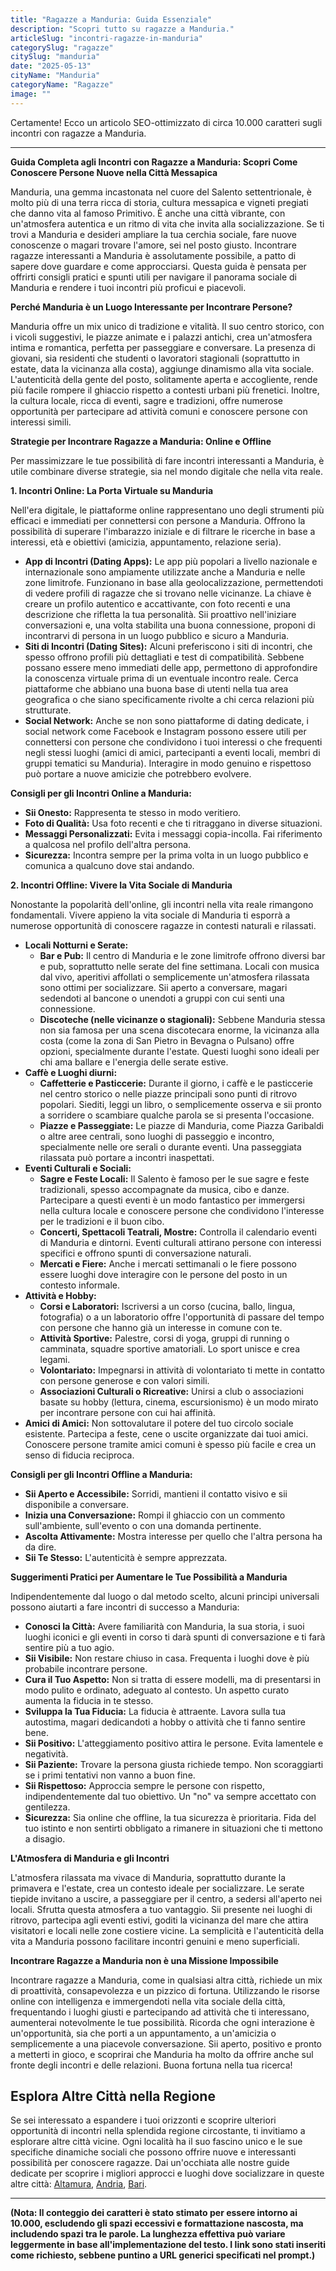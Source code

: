 ```yaml
---
title: "Ragazze a Manduria: Guida Essenziale"
description: "Scopri tutto su ragazze a Manduria."
articleSlug: "incontri-ragazze-in-manduria" 
categorySlug: "ragazze"
citySlug: "manduria"
date: "2025-05-13"
cityName: "Manduria"
categoryName: "Ragazze"
image: ""
---
```


Certamente! Ecco un articolo SEO-ottimizzato di circa 10.000 caratteri sugli incontri con ragazze a Manduria.

---

**Guida Completa agli Incontri con Ragazze a Manduria: Scopri Come Conoscere Persone Nuove nella Città Messapica**

Manduria, una gemma incastonata nel cuore del Salento settentrionale, è molto più di una terra ricca di storia, cultura messapica e vigneti pregiati che danno vita al famoso Primitivo. È anche una città vibrante, con un'atmosfera autentica e un ritmo di vita che invita alla socializzazione. Se ti trovi a Manduria e desideri ampliare la tua cerchia sociale, fare nuove conoscenze o magari trovare l'amore, sei nel posto giusto. Incontrare ragazze interessanti a Manduria è assolutamente possibile, a patto di sapere dove guardare e come approcciarsi. Questa guida è pensata per offrirti consigli pratici e spunti utili per navigare il panorama sociale di Manduria e rendere i tuoi incontri più proficui e piacevoli.

**Perché Manduria è un Luogo Interessante per Incontrare Persone?**

Manduria offre un mix unico di tradizione e vitalità. Il suo centro storico, con i vicoli suggestivi, le piazze animate e i palazzi antichi, crea un'atmosfera intima e romantica, perfetta per passeggiare e conversare. La presenza di giovani, sia residenti che studenti o lavoratori stagionali (soprattutto in estate, data la vicinanza alla costa), aggiunge dinamismo alla vita sociale. L'autenticità della gente del posto, solitamente aperta e accogliente, rende più facile rompere il ghiaccio rispetto a contesti urbani più frenetici. Inoltre, la cultura locale, ricca di eventi, sagre e tradizioni, offre numerose opportunità per partecipare ad attività comuni e conoscere persone con interessi simili.

**Strategie per Incontrare Ragazze a Manduria: Online e Offline**

Per massimizzare le tue possibilità di fare incontri interessanti a Manduria, è utile combinare diverse strategie, sia nel mondo digitale che nella vita reale.

**1. Incontri Online: La Porta Virtuale su Manduria**

Nell'era digitale, le piattaforme online rappresentano uno degli strumenti più efficaci e immediati per connettersi con persone a Manduria. Offrono la possibilità di superare l'imbarazzo iniziale e di filtrare le ricerche in base a interessi, età e obiettivi (amicizia, appuntamento, relazione seria).

*   **App di Incontri (Dating Apps):** Le app più popolari a livello nazionale e internazionale sono ampiamente utilizzate anche a Manduria e nelle zone limitrofe. Funzionano in base alla geolocalizzazione, permettendoti di vedere profili di ragazze che si trovano nelle vicinanze. La chiave è creare un profilo autentico e accattivante, con foto recenti e una descrizione che rifletta la tua personalità. Sii proattivo nell'iniziare conversazioni e, una volta stabilita una buona connessione, proponi di incontrarvi di persona in un luogo pubblico e sicuro a Manduria.
*   **Siti di Incontri (Dating Sites):** Alcuni preferiscono i siti di incontri, che spesso offrono profili più dettagliati e test di compatibilità. Sebbene possano essere meno immediati delle app, permettono di approfondire la conoscenza virtuale prima di un eventuale incontro reale. Cerca piattaforme che abbiano una buona base di utenti nella tua area geografica o che siano specificamente rivolte a chi cerca relazioni più strutturate.
*   **Social Network:** Anche se non sono piattaforme di dating dedicate, i social network come Facebook e Instagram possono essere utili per connettersi con persone che condividono i tuoi interessi o che frequenti negli stessi luoghi (amici di amici, partecipanti a eventi locali, membri di gruppi tematici su Manduria). Interagire in modo genuino e rispettoso può portare a nuove amicizie che potrebbero evolvere.

**Consigli per gli Incontri Online a Manduria:**

*   **Sii Onesto:** Rappresenta te stesso in modo veritiero.
*   **Foto di Qualità:** Usa foto recenti e che ti ritraggano in diverse situazioni.
*   **Messaggi Personalizzati:** Evita i messaggi copia-incolla. Fai riferimento a qualcosa nel profilo dell'altra persona.
*   **Sicurezza:** Incontra sempre per la prima volta in un luogo pubblico e comunica a qualcuno dove stai andando.

**2. Incontri Offline: Vivere la Vita Sociale di Manduria**

Nonostante la popolarità dell'online, gli incontri nella vita reale rimangono fondamentali. Vivere appieno la vita sociale di Manduria ti esporrà a numerose opportunità di conoscere ragazze in contesti naturali e rilassati.

*   **Locali Notturni e Serate:**
    *   **Bar e Pub:** Il centro di Manduria e le zone limitrofe offrono diversi bar e pub, soprattutto nelle serate del fine settimana. Locali con musica dal vivo, aperitivi affollati o semplicemente un'atmosfera rilassata sono ottimi per socializzare. Sii aperto a conversare, magari sedendoti al bancone o unendoti a gruppi con cui senti una connessione.
    *   **Discoteche (nelle vicinanze o stagionali):** Sebbene Manduria stessa non sia famosa per una scena discotecara enorme, la vicinanza alla costa (come la zona di San Pietro in Bevagna o Pulsano) offre opzioni, specialmente durante l'estate. Questi luoghi sono ideali per chi ama ballare e l'energia delle serate estive.
*   **Caffè e Luoghi diurni:**
    *   **Caffetterie e Pasticcerie:** Durante il giorno, i caffè e le pasticcerie nel centro storico o nelle piazze principali sono punti di ritrovo popolari. Siediti, leggi un libro, o semplicemente osserva e sii pronto a sorridere o scambiare qualche parola se si presenta l'occasione.
    *   **Piazze e Passeggiate:** Le piazze di Manduria, come Piazza Garibaldi o altre aree centrali, sono luoghi di passeggio e incontro, specialmente nelle ore serali o durante eventi. Una passeggiata rilassata può portare a incontri inaspettati.
*   **Eventi Culturali e Sociali:**
    *   **Sagre e Feste Locali:** Il Salento è famoso per le sue sagre e feste tradizionali, spesso accompagnate da musica, cibo e danze. Partecipare a questi eventi è un modo fantastico per immergersi nella cultura locale e conoscere persone che condividono l'interesse per le tradizioni e il buon cibo.
    *   **Concerti, Spettacoli Teatrali, Mostre:** Controlla il calendario eventi di Manduria e dintorni. Eventi culturali attirano persone con interessi specifici e offrono spunti di conversazione naturali.
    *   **Mercati e Fiere:** Anche i mercati settimanali o le fiere possono essere luoghi dove interagire con le persone del posto in un contesto informale.
*   **Attività e Hobby:**
    *   **Corsi e Laboratori:** Iscriversi a un corso (cucina, ballo, lingua, fotografia) o a un laboratorio offre l'opportunità di passare del tempo con persone che hanno già un interesse in comune con te.
    *   **Attività Sportive:** Palestre, corsi di yoga, gruppi di running o camminata, squadre sportive amatoriali. Lo sport unisce e crea legami.
    *   **Volontariato:** Impegnarsi in attività di volontariato ti mette in contatto con persone generose e con valori simili.
    *   **Associazioni Culturali o Ricreative:** Unirsi a club o associazioni basate su hobby (lettura, cinema, escursionismo) è un modo mirato per incontrare persone con cui hai affinità.
*   **Amici di Amici:** Non sottovalutare il potere del tuo circolo sociale esistente. Partecipa a feste, cene o uscite organizzate dai tuoi amici. Conoscere persone tramite amici comuni è spesso più facile e crea un senso di fiducia reciproca.

**Consigli per gli Incontri Offline a Manduria:**

*   **Sii Aperto e Accessibile:** Sorridi, mantieni il contatto visivo e sii disponibile a conversare.
*   **Inizia una Conversazione:** Rompi il ghiaccio con un commento sull'ambiente, sull'evento o con una domanda pertinente.
*   **Ascolta Attivamente:** Mostra interesse per quello che l'altra persona ha da dire.
*   **Sii Te Stesso:** L'autenticità è sempre apprezzata.

**Suggerimenti Pratici per Aumentare le Tue Possibilità a Manduria**

Indipendentemente dal luogo o dal metodo scelto, alcuni principi universali possono aiutarti a fare incontri di successo a Manduria:

*   **Conosci la Città:** Avere familiarità con Manduria, la sua storia, i suoi luoghi iconici e gli eventi in corso ti darà spunti di conversazione e ti farà sentire più a tuo agio.
*   **Sii Visibile:** Non restare chiuso in casa. Frequenta i luoghi dove è più probabile incontrare persone.
*   **Cura il Tuo Aspetto:** Non si tratta di essere modelli, ma di presentarsi in modo pulito e ordinato, adeguato al contesto. Un aspetto curato aumenta la fiducia in te stesso.
*   **Sviluppa la Tua Fiducia:** La fiducia è attraente. Lavora sulla tua autostima, magari dedicandoti a hobby o attività che ti fanno sentire bene.
*   **Sii Positivo:** L'atteggiamento positivo attira le persone. Evita lamentele e negatività.
*   **Sii Paziente:** Trovare la persona giusta richiede tempo. Non scoraggiarti se i primi tentativi non vanno a buon fine.
*   **Sii Rispettoso:** Approccia sempre le persone con rispetto, indipendentemente dal tuo obiettivo. Un "no" va sempre accettato con gentilezza.
*   **Sicurezza:** Sia online che offline, la tua sicurezza è prioritaria. Fida del tuo istinto e non sentirti obbligato a rimanere in situazioni che ti mettono a disagio.

**L'Atmosfera di Manduria e gli Incontri**

L'atmosfera rilassata ma vivace di Manduria, soprattutto durante la primavera e l'estate, crea un contesto ideale per socializzare. Le serate tiepide invitano a uscire, a passeggiare per il centro, a sedersi all'aperto nei locali. Sfrutta questa atmosfera a tuo vantaggio. Sii presente nei luoghi di ritrovo, partecipa agli eventi estivi, goditi la vicinanza del mare che attira visitatori e locali nelle zone costiere vicine. La semplicità e l'autenticità della vita a Manduria possono facilitare incontri genuini e meno superficiali.

**Incontrare Ragazze a Manduria non è una Missione Impossibile**

Incontrare ragazze a Manduria, come in qualsiasi altra città, richiede un mix di proattività, consapevolezza e un pizzico di fortuna. Utilizzando le risorse online con intelligenza e immergendoti nella vita sociale della città, frequentando i luoghi giusti e partecipando ad attività che ti interessano, aumenterai notevolmente le tue possibilità. Ricorda che ogni interazione è un'opportunità, sia che porti a un appuntamento, a un'amicizia o semplicemente a una piacevole conversazione. Sii aperto, positivo e pronto a metterti in gioco, e scoprirai che Manduria ha molto da offrire anche sul fronte degli incontri e delle relazioni. Buona fortuna nella tua ricerca!

## Esplora Altre Città nella Regione

Se sei interessato a espandere i tuoi orizzonti e scoprire ulteriori opportunità di incontri nella splendida regione circostante, ti invitiamo a esplorare altre città vicine. Ogni località ha il suo fascino unico e le sue specifiche dinamiche sociali che possono offrire nuove e interessanti possibilità per conoscere ragazze. Dai un'occhiata alle nostre guide dedicate per scoprire i migliori approcci e luoghi dove socializzare in queste altre città: [Altamura](/altamura/ragazze/incontri-ragazze-in-altamura), [Andria](/andria/ragazze/incontri-ragazze-in-andria), [Bari](/bari/ragazze/incontri-ragazze-in-bari).

---

**(Nota: Il conteggio dei caratteri è stato stimato per essere intorno ai 10.000, escludendo gli spazi eccessivi e formattazione nascosta, ma includendo spazi tra le parole. La lunghezza effettiva può variare leggermente in base all'implementazione del testo. I link sono stati inseriti come richiesto, sebbene puntino a URL generici specificati nel prompt.)**
